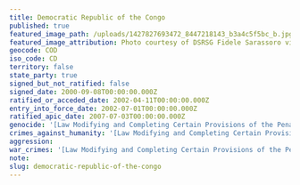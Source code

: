 ```yaml
---
title: Democratic Republic of the Congo
published: true
featured_image_path: /uploads/1427827693472_8447218143_b3a4c5f5bc_b.jpg
featured_image_attribution: Photo courtesy of DSRSG Fidele Sarassoro visit in Eastern Congo
geocode: COD
iso_code: CD
territory: false
state_party: true
signed_but_not_ratified: false
signed_date: 2000-09-08T00:00:00.000Z
ratified_or_acceded_date: 2002-04-11T00:00:00.000Z
entry_into_force_date: 2002-07-01T00:00:00.000Z
ratified_apic_date: 2007-07-03T00:00:00.000Z
genocide: '[Law Modifying and Completing Certain Provisions of the Penal Code, the Code Concerning the Organization and Competence of The Judiciary, the Military Penal Code and the Judicial Military Code, Concerning the Application of the Statute of the International Criminal Court, Title 9, Section 1, Article 221](https://iccdb.hrlc.net/data/doc/135/)'
crimes_against_humanity: '[Law Modifying and Completing Certain Provisions of the Penal Code, the Code Concerning the Organization and Competence of The Judiciary, the Military Penal Code and the Judicial Military Code, Concerning the Application of the Statute of the International Criminal Court, Title 9, Section 2, Article 222](https://iccdb.hrlc.net/data/doc/135/)'
aggression:
war_crimes: '[Law Modifying and Completing Certain Provisions of the Penal Code, the Code Concerning the Organization and Competence of The Judiciary, the Military Penal Code and the Judicial Military Code, Concerning the Application of the Statute of the International Criminal Court, Title 9, Section 3, Article 224](https://iccdb.hrlc.net/data/doc/135/)'
note:
slug: democratic-republic-of-the-congo
---
```



